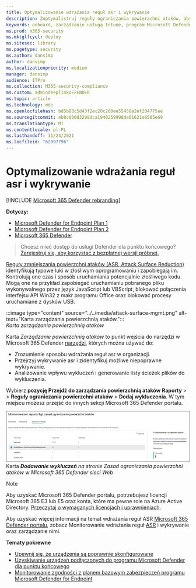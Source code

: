 ```yaml
---
title: Optymalizowanie wdrażania reguł asr i wykrywanie
description: Zoptymalistruj reguły ograniczania powierzchni ataków, aby zidentyfikować typowe luki w złośliwym oprogramowaniu i zapobiegać ich wykorzystywaniu.
keywords: onboard, zarządzanie usługą Intune, program Microsoft Defender dla punktu końcowego, program Microsoft Defender, Windows Defender, zmniejszenie obszarów ataków, asr, plan bazowy zabezpieczeń
ms.prod: m365-security
ms.mktglfcycl: deploy
ms.sitesec: library
ms.pagetype: security
ms.author: dansimp
author: dansimp
ms.localizationpriority: medium
manager: dansimp
audience: ITPro
ms.collection: M365-security-compliance
ms.custom: admindeeplinkDEFENDER
ms.topic: article
ms.technology: mde
ms.openlocfilehash: bd5b88c5d43f2ec20c200ee55458e2ef204775ae
ms.sourcegitcommit: eb8c600d3298dca1940259998de61621e6505e69
ms.translationtype: MT
ms.contentlocale: pl-PL
ms.lasthandoff: 11/24/2021
ms.locfileid: "62997796"
---
```

# <a name="optimize-asr-rule-deployment-and-detections"></a>Optymalizowanie wdrażania reguł asr i wykrywanie

[!INCLUDE [Microsoft 365 Defender rebranding](../../includes/microsoft-defender.md)]

**Dotyczy:**
- [Microsoft Defender for Endpoint Plan 1](https://go.microsoft.com/fwlink/p/?linkid=2154037)
- [Microsoft Defender for Endpoint Plan 2](https://go.microsoft.com/fwlink/p/?linkid=2154037)
- [Microsoft 365 Defender](https://go.microsoft.com/fwlink/?linkid=2118804)

> Chcesz mieć dostęp do usługi Defender dla punktu końcowego? [Zarejestruj się, aby korzystać z bezpłatnej wersji próbnej.](https://www.microsoft.com/WindowsForBusiness/windows-atp?ocid=docs-wdatp-onboardconfigure-abovefoldlink)

[Reguły zmniejszania powierzchni ataków (ASR, Attack Surface Reduction)](./attack-surface-reduction.md) identyfikują typowe luki w złośliwym oprogramowaniu i zapobiegają im. Kontrolują one czas i sposób uruchamiania potencjalnie złośliwego kodu. Mogą one na przykład zapobiegać uruchamianiu pobranego pliku wykonywalnego przez język JavaScript lub VBScript, blokować połączenia interfejsu API Win32 z makr programu Office oraz blokować procesy uruchamiane z dysków USB.


:::image type="content" source="../../media/attack-surface-mgmt.png" alt-text="Karta zarządzania powierzchnią ataków.":::
<br>
*Karta zarządzania powierzchnią ataków*

Karta *Zarządzanie powierzchnią ataków* to punkt wejścia do narzędzi w Microsoft 365 Defender <a href="https://go.microsoft.com/fwlink/p/?linkid=2077139" target="_blank">narzędzi</a>, których można używać do:

* Zrozumienie sposobu wdrażania reguł asr w organizacji.
* Przejrzyj wykrywanie asr i zidentyfikuj możliwe niepoprawne wykrywanie.
* Analizowanie wpływu wykluczeń i generowanie listy ścieżek plików do wykluczenia.

Wybierz **pozycję Przejdź do zarządzania powierzchnią ataków** **Raporty** \> \> **Reguły ograniczania powierzchni ataków** \> **Dodaj wykluczenia**. W tym miejscu możesz przejść do innych sekcji Microsoft 365 Defender portalu.

![Dodaj kartę wykluczeń na stronie Reguły ograniczania powierzchni ataków w Microsoft 365 Defender sieci Web.](images/secconmgmt_asr_m365exlusions.png)<br>
Karta ***Dodawanie wykluczeń** na stronie Zasad ograniczania powierzchni ataków w Microsoft 365 Defender sieci Web*

> [!NOTE]
> Aby uzyskać Microsoft 365 Defender portalu, potrzebujesz licencji Microsoft 365 E3 lub E5 oraz konta, które ma pewne role na Azure Active Directory. [Przeczytaj o wymaganych licencjach i uprawnieniach](/office365/securitycompliance/microsoft-security-and-compliance#required-licenses-and-permissions).

Aby uzyskać więcej informacji na temat wdrażania reguł ASR <a href="https://go.microsoft.com/fwlink/p/?linkid=2077139" target="_blank">Microsoft 365 Defender portalu</a>, zobacz Monitorowanie wdrażania reguł [ASR](/office365/securitycompliance/monitor-devices#monitor-and-manage-asr-rule-deployment-and-detections) i wykrywanie oraz zarządzanie nimi.

**Tematy pokrewne**

* [Upewnij się, że urządzenia są poprawnie skonfigurowane](configure-machines.md)
* [Uzyskiwanie urządzeń podłączonych do programu Microsoft Defender dla punktu końcowego](configure-machines-onboarding.md)
* [Monitorowanie zgodności z planem bazowym zabezpieczeń programu Microsoft Defender for Endpoint](configure-machines-security-baseline.md)
